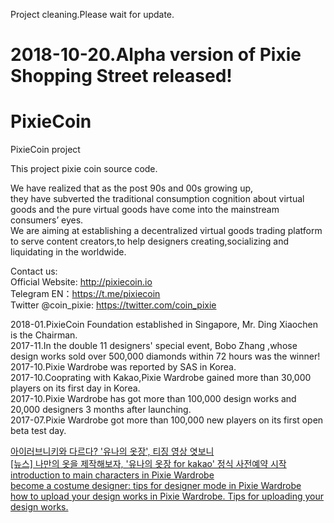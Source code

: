 Project cleaning.Please wait for update.

# 2018-10-20.Alpha version of Pixie Shopping Street released!

# PixieCoin
PixieCoin project

This project pixie coin source code.

We have realized that as the post 90s and 00s growing up,<br>
they have subverted the traditional consumption cognition about virtual goods and the pure virtual goods
have come into the mainstream consumers’ eyes.<br>
We are aiming at establishing a decentralized virtual goods trading platform to serve content creators,to help designers creating,socializing and liquidating in the worldwide.<br>

Contact us:<br>
Official Website: http://pixiecoin.io <br>
Telegram EN：https://t.me/pixiecoin <br>
Twitter @coin_pixie: https://twitter.com/coin_pixie <br>

2018-01.PixieCoin Foundation established in Singapore, Mr. Ding Xiaochen is the Chairman.<br>
2017-11.In the double 11 designers' special event, Bobo Zhang ,whose design works sold over 500,000 diamonds within 72 hours was the winner!<br>
2017-10.Pixie Wardrobe was reported by SAS in Korea.<br>
2017-10.Cooprating with Kakao,Pixie Wardrobe gained more than 30,000 players on its first day in Korea.<br>
2017-10.Pixie Wardrobe has got more than 100,000 design works and 20,000 designers 3 months after launching.<br>
2017-07.Pixie Wardrobe got more than 100,000 new players on its first open beta test day.<br>

<a href="http://game.donga.com/87976/">아이러브니키와 다르다? '유나의 옷장', 티징 영상 엿보니</a><br>
<a href="http://www.inven.co.kr/webzine/news/?news=185383">[뉴스] 나만의 옷을 제작해보자, '유나의 옷장 for kakao' 정식 사전예약 시작</a><br>
<a href="http://news.4399.com/yjdyc/zixun/m/689789.html">introduction to main characters in Pixie Wardrobe</a><br>
<a href="http://www.anqu.com/news/youxi/246935.shtml">become a costume designer: tips for designer mode in Pixie Wardrobe</a><br>
<a href="http://www.paopaoche.net/sj/123086_1.html">how to upload your design works in Pixie Wardrobe. Tips for uploading your design works.</a><br>